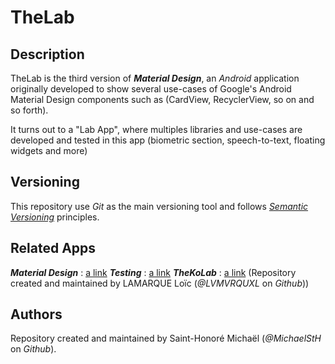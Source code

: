 # TheLab

## Description

TheLab is the third version of ***Material Design***, an *Android* application originally developed
to show several use-cases of Google's Android Material Design components such as (CardView, RecyclerView, so on and so forth).

It turns out to a "Lab App", where multiples libraries and use-cases are developed and tested in this app (biometric section, speech-to-text, floating widgets and more)

## Versioning

This repository use *Git* as the main versioning tool and follows [*Semantic Versioning*][sem-ver]
principles.

## Related Apps

***Material Design*** : [a link](https://github.com/MichaelStH/MaterialDesignFeatures)
***Testing*** : [a link](https://github.com/MichaelStH/Testing/tree/develop)
***TheKoLab*** : [a link](https://github.com/LVMVRQUXL/thekolab/tree/master) (Repository created and maintained by LAMARQUE Loïc (*@LVMVRQUXL* on *Github*))

## Authors

Repository created and maintained by Saint-Honoré Michaël (*@MichaelStH* on *Github*).

[sem-ver]: https://semver.org/